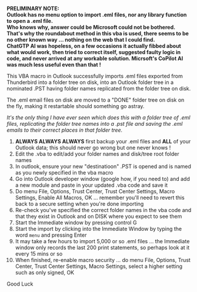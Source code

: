 **PRELIMINARY NOTE:    
Outlook has no menu option to import .eml files, nor any library function to open a .eml file.    
Who knows why, answer could be Microsoft could not be bothered.    
That's why the roundabout method in this vba is used, there seems to be no other known way ... nothing on the web that I could find.    
ChatGTP AI was hopeless, on a few occasions it actually fibbed about what would work, then tried to correct itself, suggested faulty logic in code, and never arrived at any workable solution. Micrsoft's CoPilot AI was much less useful even than that !**

This VBA macro in Outlook successfully imports .eml files exported from Thunderbird into a folder tree on disk,
into an Outlook folder tree in a nominated .PST having folder names replicated from the folder tree on disk.

The .eml email files on disk are moved to a "DONE" folder tree on disk on the fly, making it restartable should something go astray.

_It's the only thing I have ever seen which does this with a folder tree of .eml files, replicating the folder tree names into a .pst file and saving the .eml emails to their correct places in that folder tree._


1. **ALWAYS ALWAYS ALWAYS** first backup your .eml files and **ALL** of your Outlook data; this should never go wrong but one never knows !
2. Edit the .vba to edit/add your folder names and disk/tree root folder names
3. In outlook, ensure your new "destinatioon" .PST is opened and is named as you newly specified in the vba macro
4. Go into Outlook developer window (google how, if you need to) and add a new module and paste in your updated .vba code and save it
5. Do menu File, Options, Trust Center, Trust Center Settings, Macro Settings, Enable All Macros, OK ... remember you'll need to revert this back to a secure setting when you're done importing
6. Re-check you've specified the correct folder names in the vba code and that they exist in Outlook and on DISK where you expect to see them
7. Start the Immediate window by pressing control G
8. Start the import by clicking into the Immediate Window by typing the word `menu` and pressing Enter
9. It may take a few hours to import 5,000 or so .eml files ... the Immediate window only records the last 200 print statements, so perhaps look at it every 15 mins or so
10. When finished, re-enable macro security ... do menu File, Options, Trust Center, Trust Center Settings, Macro Settings, select a higher setting such as only signed, OK

Good Luck

